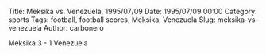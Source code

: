 Title: Meksika vs. Venezuela, 1995/07/09
Date: 1995/07/09 00:00
Category: sports
Tags: football, football scores, Meksika, Venezuela
Slug: meksika-vs-venezuela
Author: carbonero


Meksika 3 - 1 Venezuela
